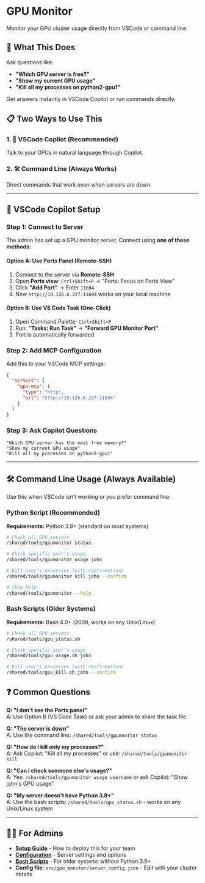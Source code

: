 # GPU Monitor

Monitor your GPU cluster usage directly from VSCode or command line.

## 🚀 What This Does

Ask questions like:
- **"Which GPU server is free?"** 
- **"Show my current GPU usage"**
- **"Kill all my processes on python2-gpu1"**

Get answers instantly in VSCode Copilot or run commands directly.

## 📋 Two Ways to Use This

### 1. 💬 **VSCode Copilot (Recommended)**
Talk to your GPUs in natural language through Copilot.

### 2. 🛠️ **Command Line (Always Works)**  
Direct commands that work even when servers are down.

---

## 💬 VSCode Copilot Setup

### Step 1: Connect to Server
The admin has set up a GPU monitor server. Connect using **one of these methods**:

#### Option A: Use Ports Panel (Remote-SSH)
1. Connect to the server via **Remote-SSH**
2. Open **Ports view**: `Ctrl+Shift+P` → "Ports: Focus on Ports View"
3. Click **"Add Port"** → Enter `11694`
4. Now `http://10.126.6.227:11694` works on your local machine

#### Option B: Use VS Code Task (One-Click)
1. Open Command Palette: `Ctrl+Shift+P`
2. Run: **"Tasks: Run Task"** → **"Forward GPU Monitor Port"**
3. Port is automatically forwarded

### Step 2: Add MCP Configuration
Add this to your VSCode MCP settings:

```json
{
  "servers": {
    "gpu-mcp": { 
      "type": "http", 
      "url": "http://10.126.6.227:11694" 
    }
  }
}
```

### Step 3: Ask Copilot Questions
```
"Which GPU server has the most free memory?"
"Show my current GPU usage" 
"Kill all my processes on python2-gpu1"
```

---

## 🛠️ Command Line Usage (Always Available)

Use this when VSCode isn't working or you prefer command line:

### Python Script (Recommended)
**Requirements:** Python 3.8+ (standard on most systems)

```bash
# Check all GPU servers
/shared/tools/gpumonitor status

# Check specific user's usage  
/shared/tools/gpumonitor usage john

# Kill user's processes (with confirmation)
/shared/tools/gpumonitor kill john --confirm

# Show help
/shared/tools/gpumonitor --help
```

### Bash Scripts (Older Systems)
**Requirements:** Bash 4.0+ (2009, works on any Unix/Linux)

```bash
# Check all GPU servers
/shared/tools/gpu_status.sh

# Check specific user's usage  
/shared/tools/gpu_usage.sh john

# Kill user's processes (with confirmation)
/shared/tools/gpu_kill.sh john --confirm
```

## ❓ Common Questions

**Q: "I don't see the Ports panel"**  
A: Use Option B (VS Code Task) or ask your admin to share the task file.

**Q: "The server is down"**  
A: Use the command line: `/shared/tools/gpumonitor status`

**Q: "How do I kill only my processes?"**  
A: Ask Copilot: "Kill all my processes" or use: `/shared/tools/gpumonitor kill`

**Q: "Can I check someone else's usage?"**  
A: Yes: `/shared/tools/gpumonitor usage username` or ask Copilot: "Show john's GPU usage"

**Q: "My server doesn't have Python 3.8+"**  
A: Use the bash scripts: `/shared/tools/gpu_status.sh` - works on any Unix/Linux system

---

## 👨‍💻 For Admins

- **[Setup Guide](docs/deployment.md)** - How to deploy this for your team
- **[Configuration](docs/configuration.md)** - Server settings and options
- **[Bash Scripts](src/gpu_monitor/scripts/README.md)** - For older systems without Python 3.8+
- **Config file**: `src/gpu_monitor/server_config.json` - Edit with your cluster details
